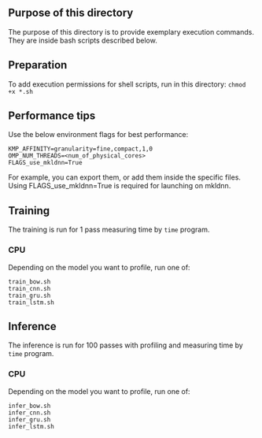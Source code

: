 ## Purpose of this directory
The purpose of this directory is to provide exemplary execution commands. They are inside bash scripts described below.

## Preparation
To add execution permissions for shell scripts, run in this directory:
`chmod +x *.sh`

## Performance tips
Use the below environment flags for best performance:
```
KMP_AFFINITY=granularity=fine,compact,1,0
OMP_NUM_THREADS=<num_of_physical_cores>
FLAGS_use_mkldnn=True
```
For example, you can export them, or add them inside the specific files.
Using FLAGS_use_mkldnn=True is required for launching on mkldnn.

## Training
The training is run for 1 pass measuring time by `time` program.
### CPU 
Depending on the model you want to profile, run one of:
```
train_bow.sh
train_cnn.sh
train_gru.sh
train_lstm.sh
```

## Inference
The inference is run for 100 passes with profiling and measuring time by `time` program.
### CPU 
Depending on the model you want to profile, run one of:
```
infer_bow.sh
infer_cnn.sh
infer_gru.sh
infer_lstm.sh
```
